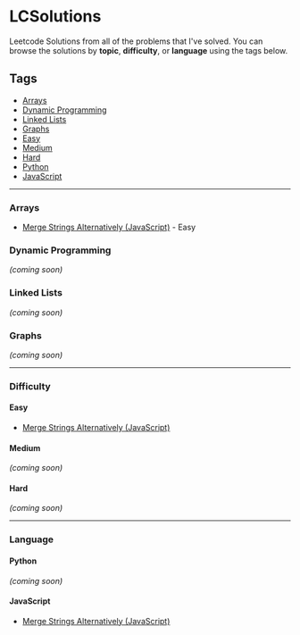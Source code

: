 # LCSolutions
Leetcode Solutions from all of the problems that I've solved.
You can browse the solutions by **topic**, **difficulty**, or **language** using the tags below.

## Tags

- [Arrays](#arrays)
- [Dynamic Programming](#dynamic-programming)
- [Linked Lists](#linked-lists)
- [Graphs](#graphs)
- [Easy](#easy)
- [Medium](#medium)
- [Hard](#hard)
- [Python](#python)
- [JavaScript](#javascript)

---

### Arrays
- [Merge Strings Alternatively (JavaScript)]() - Easy

### Dynamic Programming
_(coming soon)_

### Linked Lists
_(coming soon)_

### Graphs
_(coming soon)_

---

### Difficulty

#### Easy
- [Merge Strings Alternatively (JavaScript)]()

#### Medium
_(coming soon)_

#### Hard
_(coming soon)_

---

### Language

#### Python
_(coming soon)_

#### JavaScript
- [Merge Strings Alternatively (JavaScript)]()
